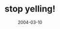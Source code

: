 ---
layout: base.njk
title : 'stop yelling!' 
view_title : 'stop yelling!' 
year : '2004' 
date : '2004-03-10' 
img_file : '/drawing/stopyelling.png' 
html_file : 'stopyelling' 
next_html : 'trynottoworrysomuch.html' 
year_order : '33' 
permalink : "title/{{html_file}}.html"
---